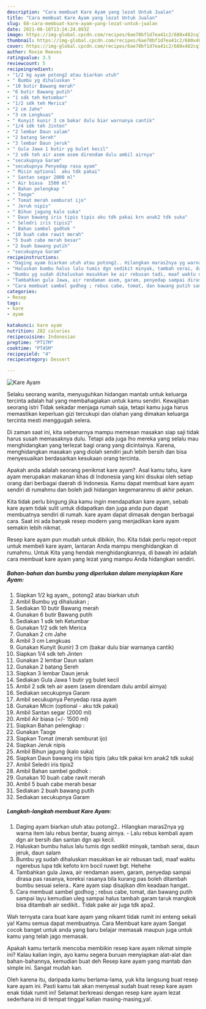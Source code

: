 ```yaml
---
description: "Cara membuat Kare Ayam yang lezat Untuk Jualan"
title: "Cara membuat Kare Ayam yang lezat Untuk Jualan"
slug: 68-cara-membuat-kare-ayam-yang-lezat-untuk-jualan
date: 2021-06-16T13:24:24.893Z
image: https://img-global.cpcdn.com/recipes/6ae70bf1d7ea41c2/680x482cq70/kare-ayam-foto-resep-utama.jpg
thumbnail: https://img-global.cpcdn.com/recipes/6ae70bf1d7ea41c2/680x482cq70/kare-ayam-foto-resep-utama.jpg
cover: https://img-global.cpcdn.com/recipes/6ae70bf1d7ea41c2/680x482cq70/kare-ayam-foto-resep-utama.jpg
author: Roxie Reeves
ratingvalue: 3.5
reviewcount: 5
recipeingredient:
- "1/2 kg ayam potong2 atau biarkan utuh"
- " Bumbu yg dihaluskan "
- "10 butir Bawang merah"
- "6 butir Bawang putih"
- "1 sdk teh Ketumbar"
- "1/2 sdk teh Merica"
- "2 cm Jahe"
- "3 cm Lengkuas"
- " Kunyit kunir 3 cm bakar dulu biar warnanya cantik"
- "1/4 sdk teh Jinten"
- "2 lembar Daun salam"
- "2 batang Sereh"
- "3 lembar Daun jeruk"
- " Gula Jawa 1 butir yg bulet kecil"
- "2 sdk teh air asem asem direndam dulu ambil airnya"
- "secukupnya Garam"
- "secukupnya Penyedap rasa ayam"
- " Micin optional  aku tdk pakai"
- " Santan segar 2000 ml"
- " Air biasa  1500 ml"
- " Bahan pelengkap "
- " Taoge"
- " Tomat merah semburat ijo"
- " Jeruk nipis"
- " Bihun jagung kalo suka"
- " Daun bawang iris tipis tipis aku tdk pakai krn anak2 tdk suka"
- " Seledri iris tipis2"
- " Bahan sambel godhok "
- "10 buah cabe rawit merah"
- "5 buah cabe merah besar"
- "2 buah bawang putih"
- "secukupnya Garam"
recipeinstructions:
- "Daging ayam biarkan utuh atau potong2.. Hilangkan maras2nya yg warna item lalu rebus bentar, buang airnya.  Lalu rebus kembali ayam dgn air bersih dan santan dgn api kecil."
- "Haluskan bumbu halus lalu tumis dgn sedikit minyak, tambah serai, daun jeruk, daun salam"
- "Bumbu yg sudah dihaluskan masukkan ke air rebusan tadi, maaf waktu ngerebus lupa tdk kefoto krn bocil ruwet bgt. Hehehe"
- "Tambahkan gula Jawa, air rendaman asem, garam, penyedap sampai dirasa pas rasanya, koreksi rasanya bila kurang pas boleh ditambah bumbu sesuai selera.. Kare ayam siap disajikan dlm keadaan hangat.."
- "Cara membuat sambel godhog ; rebus cabe, tomat, dan bawang putih sampai layu kemudian uleg sampai halus tambah garam taruk mangkok bisa ditambah air sedikit.. Tidak pake air juga tdk apa2."
categories:
- Resep
tags:
- kare
- ayam

katakunci: kare ayam 
nutrition: 282 calories
recipecuisine: Indonesian
preptime: "PT17M"
cooktime: "PT45M"
recipeyield: "4"
recipecategory: Dessert

---
```



![Kare Ayam](https://img-global.cpcdn.com/recipes/6ae70bf1d7ea41c2/680x482cq70/kare-ayam-foto-resep-utama.jpg)

Selaku seorang wanita, menyuguhkan hidangan mantab untuk keluarga tercinta adalah hal yang membahagiakan untuk kamu sendiri. Kewajiban seorang istri Tidak sekadar menjaga rumah saja, tetapi kamu juga harus memastikan keperluan gizi tercukupi dan olahan yang dimakan keluarga tercinta mesti menggugah selera.

Di zaman  saat ini, kita sebenarnya mampu memesan masakan siap saji tidak harus susah memasaknya dulu. Tetapi ada juga lho mereka yang selalu mau menghidangkan yang terlezat bagi orang yang dicintainya. Karena, menghidangkan masakan yang diolah sendiri jauh lebih bersih dan bisa menyesuaikan berdasarkan kesukaan orang tercinta. 



Apakah anda adalah seorang penikmat kare ayam?. Asal kamu tahu, kare ayam merupakan makanan khas di Indonesia yang kini disukai oleh setiap orang dari berbagai daerah di Indonesia. Kamu dapat membuat kare ayam sendiri di rumahmu dan boleh jadi hidangan kegemaranmu di akhir pekan.

Kita tidak perlu bingung jika kamu ingin mendapatkan kare ayam, sebab kare ayam tidak sulit untuk didapatkan dan juga anda pun dapat membuatnya sendiri di rumah. kare ayam dapat dimasak dengan berbagai cara. Saat ini ada banyak resep modern yang menjadikan kare ayam semakin lebih nikmat.

Resep kare ayam pun mudah untuk dibikin, lho. Kita tidak perlu repot-repot untuk membeli kare ayam, lantaran Anda mampu menghidangkan di rumahmu. Untuk Kita yang hendak menghidangkannya, di bawah ini adalah cara membuat kare ayam yang lezat yang mampu Anda hidangkan sendiri.

<!--inarticleads1-->

##### Bahan-bahan dan bumbu yang diperlukan dalam menyiapkan Kare Ayam:

1. Siapkan 1/2 kg ayam,, potong2 atau biarkan utuh
1. Ambil  Bumbu yg dihaluskan ;
1. Sediakan 10 butir Bawang merah
1. Gunakan 6 butir Bawang putih
1. Sediakan 1 sdk teh Ketumbar
1. Gunakan 1/2 sdk teh Merica
1. Gunakan 2 cm Jahe
1. Ambil 3 cm Lengkuas
1. Gunakan  Kunyit (kunir) 3 cm (bakar dulu biar warnanya cantik)
1. Siapkan 1/4 sdk teh Jinten
1. Gunakan 2 lembar Daun salam
1. Gunakan 2 batang Sereh
1. Siapkan 3 lembar Daun jeruk
1. Sediakan  Gula Jawa 1 butir yg bulet kecil
1. Ambil 2 sdk teh air asem (asem direndam dulu ambil airnya)
1. Sediakan secukupnya Garam
1. Ambil secukupnya Penyedap rasa ayam
1. Gunakan  Micin (optional - aku tdk pakai)
1. Ambil  Santan segar (2000 ml)
1. Ambil  Air biasa (+/- 1500 ml)
1. Siapkan  Bahan pelengkap :
1. Gunakan  Taoge
1. Siapkan  Tomat (merah semburat ijo)
1. Siapkan  Jeruk nipis
1. Ambil  Bihun jagung (kalo suka)
1. Siapkan  Daun bawang iris tipis tipis (aku tdk pakai krn anak2 tdk suka)
1. Ambil  Seledri iris tipis2
1. Ambil  Bahan sambel godhok :
1. Gunakan 10 buah cabe rawit merah
1. Ambil 5 buah cabe merah besar
1. Sediakan 2 buah bawang putih
1. Sediakan secukupnya Garam




<!--inarticleads2-->

##### Langkah-langkah membuat Kare Ayam:

1. Daging ayam biarkan utuh atau potong2.. Hilangkan maras2nya yg warna item lalu rebus bentar, buang airnya.  - Lalu rebus kembali ayam dgn air bersih dan santan dgn api kecil.
1. Haluskan bumbu halus lalu tumis dgn sedikit minyak, tambah serai, daun jeruk, daun salam
1. Bumbu yg sudah dihaluskan masukkan ke air rebusan tadi, maaf waktu ngerebus lupa tdk kefoto krn bocil ruwet bgt. Hehehe
1. Tambahkan gula Jawa, air rendaman asem, garam, penyedap sampai dirasa pas rasanya, koreksi rasanya bila kurang pas boleh ditambah bumbu sesuai selera.. Kare ayam siap disajikan dlm keadaan hangat..
1. Cara membuat sambel godhog ; rebus cabe, tomat, dan bawang putih sampai layu kemudian uleg sampai halus tambah garam taruk mangkok bisa ditambah air sedikit.. Tidak pake air juga tdk apa2.




Wah ternyata cara buat kare ayam yang nikamt tidak rumit ini enteng sekali ya! Kamu semua dapat membuatnya. Cara Membuat kare ayam Sangat cocok banget untuk anda yang baru belajar memasak maupun juga untuk kamu yang telah jago memasak.

Apakah kamu tertarik mencoba membikin resep kare ayam nikmat simple ini? Kalau kalian ingin, ayo kamu segera buruan menyiapkan alat-alat dan bahan-bahannya, kemudian buat deh Resep kare ayam yang mantab dan simple ini. Sangat mudah kan. 

Oleh karena itu, daripada kamu berlama-lama, yuk kita langsung buat resep kare ayam ini. Pasti kamu tak akan menyesal sudah buat resep kare ayam enak tidak rumit ini! Selamat berkreasi dengan resep kare ayam lezat sederhana ini di tempat tinggal kalian masing-masing,ya!.

